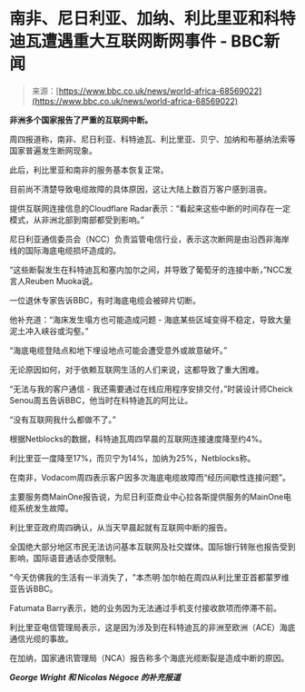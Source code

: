 <!--yml

category: 未分类

date: 2024-05-27 14:56:05

-->

# 南非、尼日利亚、加纳、利比里亚和科特迪瓦遭遇重大互联网断网事件 - BBC新闻

> 来源：[https://www.bbc.co.uk/news/world-africa-68569022](https://www.bbc.co.uk/news/world-africa-68569022)

**非洲多个国家报告了严重的互联网中断。**

周四报道称，南非、尼日利亚、科特迪瓦、利比里亚、贝宁、加纳和布基纳法索等国家普遍发生断网现象。

此后，利比里亚和南非的服务基本恢复正常。

目前尚不清楚导致电缆故障的具体原因，这让大陆上数百万客户感到沮丧。

提供互联网连接信息的Cloudflare Radar表示：“看起来这些中断的时间存在一定模式，从非洲北部到南部都受到影响。”

尼日利亚通信委员会（NCC）负责监管电信行业，表示这次断网是由沿西非海岸线的国际海底电缆损坏造成的。

“这些断裂发生在科特迪瓦和塞内加尔之间，并导致了葡萄牙的连接中断，”NCC发言人Reuben Muoka说。

一位退休专家告诉BBC，有时海底电缆会被碎片切断。

他补充道：“海床发生塌方也可能造成问题 - 海底某些区域变得不稳定，导致大量泥土冲入峡谷或沟壑。”

“海底电缆登陆点和地下埋设地点可能会遭受意外或故意破坏。”

无论原因如何，对于依赖互联网生活的人们来说，这都导致了重大困难。

“无法与我的客户通信 - 我还需要通过在线应用程序安排交付，”时装设计师Cheick Senou周五告诉BBC，他当时在科特迪瓦的阿比让。

“没有互联网我什么都做不了。”

根据Netblocks的数据，科特迪瓦周四早晨的互联网连接速度降至约4%。

利比里亚一度降至17%，而贝宁为14%，加纳为25%，Netblocks称。

在南非，Vodacom周四表示客户因多次海底电缆故障而“经历间歇性连接问题”。

主要服务商MainOne报告说，为尼日利亚商业中心拉各斯提供服务的MainOne电缆系统发生故障。

利比里亚政府周四确认，从当天早晨起就有互联网中断的报告。

全国绝大部分地区市民无法访问基本互联网及社交媒体。国际银行转账也报告受到影响，国际语音通话亦受限制。

"今天仿佛我的生活有一半消失了，"本杰明·加尔帕在周四从利比里亚首都蒙罗维亚告诉BBC。

Fatumata Barry表示，她的业务因为无法通过手机支付接收款项而停滞不前。

利比里亚电信管理局表示，这是因为涉及到在科特迪瓦的非洲至欧洲（ACE）海底通信光缆的事故。

在加纳，国家通讯管理局（NCA）报告称多个海底光缆断裂是造成中断的原因。

***George Wright 和 Nicolas Négoce 的补充报道***
